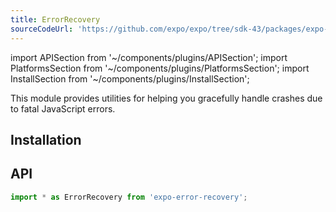 ```yaml
---
title: ErrorRecovery
sourceCodeUrl: 'https://github.com/expo/expo/tree/sdk-43/packages/expo-error-recovery'
---
```


import APISection from '~/components/plugins/APISection';
import PlatformsSection from '~/components/plugins/PlatformsSection';
import InstallSection from '~/components/plugins/InstallSection';

This module provides utilities for helping you gracefully handle crashes due to fatal JavaScript errors.

<PlatformsSection android emulator ios simulator web />

## Installation

<InstallSection packageName="expo-error-recovery" />

## API

```js
import * as ErrorRecovery from 'expo-error-recovery';
```

<APISection packageName="expo-error-recovery" apiName="ErrorRecovery" />